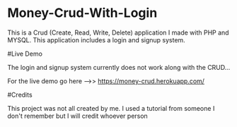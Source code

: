 # Money-Crud-With-Login

This is a Crud (Create, Read, Write, Delete) application I made with PHP and MYSQL. This application includes a login and signup system. 

#Live Demo

The login and signup system currently does not work along with the CRUD...

For the live demo go here -->> https://money-crud.herokuapp.com/

#Credits

This project was not all created by me. I used a tutorial from someone I don't remember but I will credit whoever person

